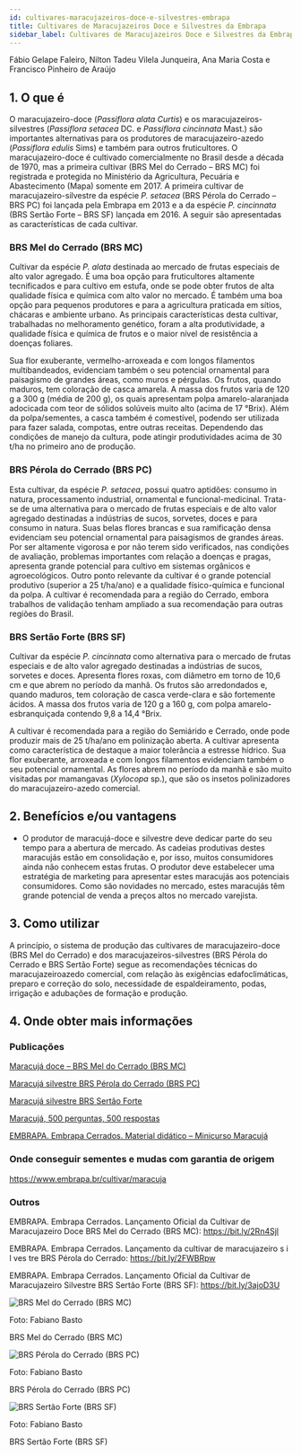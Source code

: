 ```yaml
---
id: cultivares-maracujazeiros-doce-e-silvestres-embrapa
title: Cultivares de Maracujazeiros Doce e Silvestres da Embrapa
sidebar_label: Cultivares de Maracujazeiros Doce e Silvestres da Embrapa
---
```


<div className="center-textArticle">Fábio Gelape Faleiro, Nilton Tadeu Vilela Junqueira, Ana Maria Costa e Francisco Pinheiro de Araújo</div>

## **1. O que é**

O maracujazeiro-doce (_Passiflora alata Curtis_) e os
maracujazeiros-silvestres (_Passiflora setacea_ DC. e _Passiflora
cincinnata_ Mast.) são importantes alternativas para os
produtores de maracujazeiro-azedo (_Passiflora edulis_ Sims) e
também para outros fruticultores. O maracujazeiro-doce é
cultivado comercialmente no Brasil desde a década de 1970,
mas a primeira cultivar (BRS Mel do Cerrado – BRS MC) foi
registrada e protegida no Ministério da Agricultura, Pecuária e
Abastecimento (Mapa) somente em 2017. A primeira cultivar de
maracujazeiro-silvestre da espécie _P. setacea_ (BRS Pérola do
Cerrado – BRS PC) foi lançada pela Embrapa em 2013 e a da
espécie _P. cincinnata_ (BRS Sertão Forte – BRS SF) lançada em 2016. A seguir são apresentadas as características de cada
cultivar.

### BRS Mel do Cerrado (BRS MC)

Cultivar da espécie _P. alata_
destinada ao mercado de frutas especiais de alto valor agregado.
É uma boa opção para fruticultores altamente tecnificados e para
cultivo em estufa, onde se pode obter frutos de alta qualidade
física e química com alto valor no mercado. É também uma boa
opção para pequenos produtores e para a agricultura praticada
em sítios, chácaras e ambiente urbano. As principais
características desta cultivar, trabalhadas no melhoramento
genético, foram a alta produtividade, a qualidade física e química
de frutos e o maior nível de resistência a doenças foliares.

Sua flor exuberante, vermelho-arroxeada e com longos
filamentos multibandeados, evidenciam também o seu potencial
ornamental para paisagismo de grandes áreas, como muros e
pérgulas. Os frutos, quando maduros, tem coloração de casca
amarela. A massa dos frutos varia de 120 g a 300 g (média de
200 g), os quais apresentam polpa amarelo-alaranjada
adocicada com teor de sólidos solúveis muito alto (acima de
17 °Brix). Além da polpa/sementes, a casca também é
comestível, podendo ser utilizada para fazer salada, compotas,
entre outras receitas. Dependendo das condições de manejo da
cultura, pode atingir produtividades acima de 30 t/ha no primeiro
ano de produção.

### BRS Pérola do Cerrado (BRS PC)

Esta cultivar, da espécie
_P. setacea_, possui quatro aptidões: consumo in natura,
processamento industrial, ornamental e funcional-medicinal.
Trata-se de uma alternativa para o mercado de frutas especiais e
de alto valor agregado destinadas a indústrias de sucos,
sorvetes, doces e para consumo in natura. Suas belas flores
brancas e sua ramificação densa evidenciam seu potencial
ornamental para paisagismos de grandes áreas. Por ser
altamente vigorosa e por não terem sido verificados, nas
condições de avaliação, problemas importantes com relação a
doenças e pragas, apresenta grande potencial para cultivo em
sistemas orgânicos e agroecológicos. Outro ponto relevante da
cultivar é o grande potencial produtivo (superior a 25 t/ha/ano) e a
qualidade físico-química e funcional da polpa. A cultivar é
recomendada para a região do Cerrado, embora trabalhos de
validação tenham ampliado a sua recomendação para outras
regiões do Brasil.

### BRS Sertão Forte (BRS SF)

Cultivar da espécie _P. cincinnata_
como alternativa para o mercado de frutas especiais e de alto
valor agregado destinadas a indústrias de sucos, sorvetes e
doces. Apresenta flores roxas, com diâmetro em torno de 10,6 cm
e que abrem no período da manhã. Os frutos são arredondados
e, quando maduros, tem coloração de casca verde-clara e são
fortemente ácidos. A massa dos frutos varia de 120 g a 160 g,
com polpa amarelo-esbranquiçada contendo 9,8 a 14,4 °Brix.

A cultivar é recomendada para a região do Semiárido e Cerrado,
onde pode produzir mais de 25 t/ha/ano em polinização aberta. A
cultivar apresenta como característica de destaque a maior
tolerância a estresse hídrico. Sua flor exuberante, arroxeada e
com longos filamentos evidenciam também o seu potencial
ornamental. As flores abrem no período da manhã e são muito
visitadas por mamangavas (_Xylocopa_ sp.), que são os insetos
polinizadores do maracujazeiro-azedo comercial.

## **2. Benefícios e/ou vantagens**

- O produtor de maracujá-doce e silvestre deve dedicar parte
  do seu tempo para a abertura de mercado. As cadeias
  produtivas destes maracujás estão em consolidação e, por
  isso, muitos consumidores ainda não conhecem estas frutas.
  O produtor deve estabelecer uma estratégia de marketing
  para apresentar estes maracujás aos potenciais
  consumidores. Como são novidades no mercado, estes
  maracujás têm grande potencial de venda a preços altos no
  mercado varejista.

## **3. Como utilizar**

A princípio, o sistema de produção das cultivares de
maracujazeiro-doce (BRS Mel do Cerrado) e dos
maracujazeiros-silvestres (BRS Pérola do Cerrado e BRS Sertão
Forte) segue as recomendações técnicas do maracujazeiroazedo comercial, com relação às exigências edafoclimáticas,
preparo e correção do solo, necessidade de espaldeiramento,
podas, irrigação e adubações de formação e produção.

## **4. Onde obter mais informações**

### Publicações

[Maracujá doce – BRS Mel do Cerrado (BRS MC)](https://bit.ly/2RoBwRS)

[Maracujá silvestre BRS Pérola do Cerrado (BRS PC)](https://bit.ly/370rpJz)

[Maracujá silvestre BRS Sertão Forte](https://bit.ly/370rrkF)

[Maracujá, 500 perguntas, 500 respostas](https://bit.ly/2TvgYKb)

[EMBRAPA. Embrapa Cerrados. Material didático – Minicurso Maracujá](https://bit.ly/30sQVor)

### Onde conseguir sementes e mudas com garantia de origem

https://www.embrapa.br/cultivar/maracuja

### Outros

EMBRAPA. Embrapa Cerrados. Lançamento Oficial da Cultivar
de Maracujazeiro Doce BRS Mel do Cerrado (BRS MC):
https://bit.ly/2Rn4Sjl

EMBRAPA. Embrapa Cerrados. Lançamento da cultivar de
maracujazeiro s i l ves tre BRS Pérola do Cerrado:
https://bit.ly/2FWBRpw

EMBRAPA. Embrapa Cerrados. Lançamento Oficial da Cultivar
de Maracujazeiro Silvestre BRS Sertão Forte (BRS SF):
https://bit.ly/3ajoD3U

![BRS Mel do Cerrado (BRS MC)](/cartilha/img/docs/34_maracujazeiro_doce/FOTO_01.jpg)

Foto: Fabiano Basto

<div class="center-textImage">
BRS Mel do Cerrado (BRS MC)
</div>

![BRS Pérola do Cerrado (BRS PC)](/cartilha/img/docs/34_maracujazeiro_doce/FOTO_02.jpg)

Foto: Fabiano Basto

<div class="center-textImage">
BRS Pérola do Cerrado (BRS PC)
</div>

![BRS Sertão Forte (BRS SF)](/cartilha/img/docs/34_maracujazeiro_doce/FOTO_03.jpg)

Foto: Fabiano Basto

<div class="center-textImage">
BRS Sertão Forte (BRS SF)
</div>
